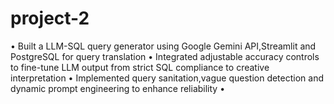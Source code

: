 # project-2
• Built a LLM-SQL query generator using Google Gemini API,Streamlit and PostgreSQL for query translation • Integrated adjustable accuracy controls to fine-tune LLM output from strict SQL compliance to creative  interpretation • Implemented query sanitation,vague question detection and dynamic prompt engineering to enhance  reliability •
